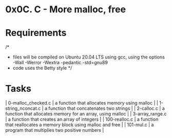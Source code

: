 # 0x0C. C - More malloc, free

# Requirements
/*
* files will be compiled on Ubuntu 20.04 LTS using gcc, using the options -Wall -Werror -Wextra -pedantic -std=gnu89
* code uses the Betty style
*/

# Tasks
| 0-malloc_checked.c | a function that allocates memory using malloc |
| 1-string_nconcat.c | a function that concatenates two strings |
| 2-calloc.c | a function that allocates memory for an array, using malloc |
| 3-array_range.c | a function that creates an array of integers |
| 100-realloc.c |  a function that reallocates a memory block using malloc and free |
| 101-mul.c | a program that multiplies two positive numbers |
